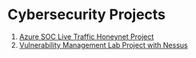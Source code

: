 # Cybersecurity Projects
01. [Azure SOC Live Traffic Honeynet Project](https://github.com/Isaac-Ayanda/Cloud-SOC-Projects/blob/main/README.md)
02. [Vulnerability Management Lab Project with Nessus](https://github.com/Isaac-Ayanda/Vul-mgt-with-Nessus/blob/main/README.md)

